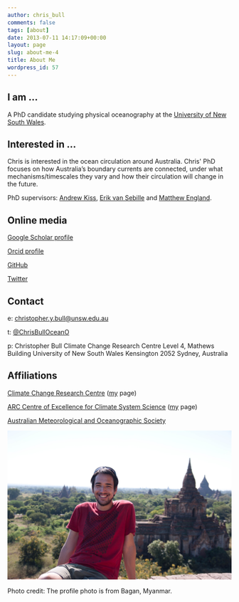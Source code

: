 ```yaml
---
author: chris_bull
comments: false
tags: [about]
date: 2013-07-11 14:17:09+00:00
layout: page
slug: about-me-4
title: About Me
wordpress_id: 57
---
```


## I am ...
A PhD candidate studying physical oceanography at the [University of New South Wales](http://www.unsw.edu.au).


## Interested in ...
Chris is interested in the ocean circulation around Australia. Chris' PhD focuses on how Australia’s boundary currents are connected, under what mechanisms/timescales they vary and how their circulation will change in the future.

PhD supervisors: [Andrew Kiss](https://research.unsw.edu.au/people/dr-andrew-kiss), [Erik van Sebille](http://www.erik.vansebille.com/science/) and [Matthew England](http://web.science.unsw.edu.au/~matthew/).

## Online media

[Google Scholar profile](https://scholar.google.com.au/citations?user=8eGy7tgAAAAJ&hl=en) 

[Orcid profile](http://orcid.org/0000-0001-8362-3446) 

[GitHub](https://github.com/chrisb13) 

[Twitter](https://twitter.com/ChrisBullOceanO) 

## Contact
e: christopher.y.bull@unsw.edu.au

t: [@ChrisBullOceanO](https://twitter.com/ChrisBullOceanO)

p: Christopher Bull
Climate Change Research Centre
Level 4, Mathews Building
University of New South Wales
Kensington 2052
Sydney, Australia


## Affiliations

[Climate Change Research Centre](http://www.ccrc.unsw.edu.au/) ([my](http://www.ccrc.unsw.edu.au/ccrc-team/students/christopher-bull) page)

[ARC Centre of Excellence for Climate System Science](http://www.climatescience.org.au/) ([my](http://www.climatescience.org.au/staff/profile/cbull) page)

[Australian Meteorological and Oceanographic Society](http://www.amos.org.au/)

<a href="/images/about_me_picture.jpg"><img src="/images/about_me_picture.jpg"></a>

Photo credit: The profile photo is from Bagan, Myanmar.

